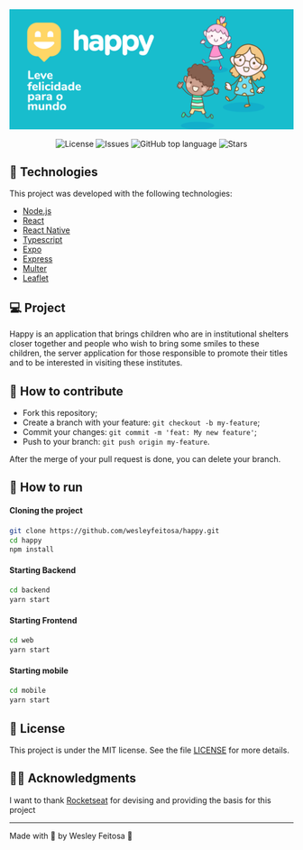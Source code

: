 <img alt="Happy" src="assets/happy.png" />

<p align="center">

  <a href="LICENSE" style="text-decoration: none">
    <img alt="License" src="https://img.shields.io/github/license/wesleyfeitosa/happy?color=34CB79" />
  </a>

  <a href="https://github.com/wesleyfeitosa/happy/issues" style="text-decoration: none">
    <img alt="Issues" src="https://img.shields.io/github/issues/wesleyfeitosa/happy?color=34CB79" />
  </a>

  <a href="#" style="text-decoration: none">
    <img alt="GitHub top language" src="https://img.shields.io/github/languages/top/wesleyfeitosa/happy?color=34CB79" />
  </a>
  
  <a href="https://github.com/wesleyfeitosa/happy/stargazers" style="text-decoration: none">
    <img alt="Stars" src="https://img.shields.io/github/stars/wesleyfeitosa/happy?style=social" />
  </a>

</p>

## :rocket: Technologies

This project was developed with the following technologies:

- [Node.js](https://nodejs.org/en/)
- [React](https://reactjs.org)
- [React Native](https://facebook.github.io/react-native/)
- [Typescript](https://www.typescriptlang.org/)
- [Expo](https://expo.io/)
- [Express](https://expressjs.com/pt-br/)
- [Multer](https://www.npmjs.com/package/multer)
- [Leaflet](https://leafletjs.com/)

## 💻 Project

Happy is an application that brings children who are in institutional shelters closer together and people who wish to bring some smiles to these children, the server application for those responsible to promote their titles and to be interested in visiting these institutes.

## 🤔 How to contribute

- Fork this repository;
- Create a branch with your feature: `git checkout -b my-feature`;
- Commit your changes: `git commit -m 'feat: My new feature'`;
- Push to your branch: `git push origin my-feature`.

After the merge of your pull request is done, you can delete your branch.

## 🔖 How to run

#### Cloning the project
```sh
git clone https://github.com/wesleyfeitosa/happy.git
cd happy
npm install
```
#### Starting Backend
```sh
cd backend
yarn start
```
#### Starting Frontend
```sh
cd web
yarn start
```
#### Starting mobile
```sh
cd mobile
yarn start
```

## :memo: License

This project is under the MIT license. See the file [LICENSE](LICENSE) for more details.

## 🙏🏼 Acknowledgments

I want to thank [Rocketseat](https://github.com/Rocketseat) for devising and providing the basis for this project

---

Made with 💜 by Wesley Feitosa :wave: 